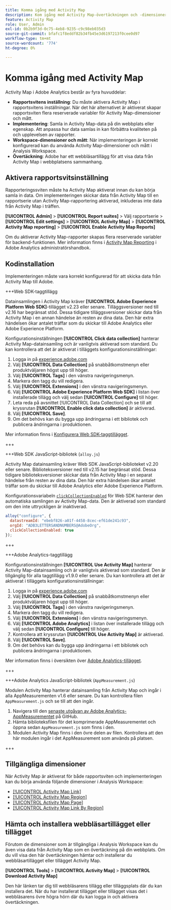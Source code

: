 ```yaml
---
title: Komma igång med Activity Map
description: Kom igång med Activity Map-övertäckningen och -dimensionerna.
feature: Activity Map
role: User, Admin
exl-id: 0b2b9f3d-0c75-4eb8-9235-c9c98eb035d3
source-git-commit: bfafc1f8eddf82b34fb45e3d6197213f0cee0d97
workflow-type: tm+mt
source-wordcount: '774'
ht-degree: 0%

---
```


# Komma igång med Activity Map

Activity Map i Adobe Analytics består av fyra huvuddelar:

* **Rapportsvitens inställning**: Du måste aktivera Activity Map i rapportsvitens inställningar. När det här alternativet är aktiverat skapar rapportsviten flera reserverade variabler för Activity Map-dimensioner och mått.
* **Implementering**: Samla in Activity Map-data på din webbplats eller egenskap. Att anpassa hur data samlas in kan förbättra kvaliteten på och upplevelsen av rapporter.
* **Workspace-dimensioner och mått**: När implementeringen är korrekt konfigurerad kan du använda Activity Map-dimensioner och mått i Analysis Workspace.
* **Övertäckning**: Adobe har ett webbläsartillägg för att visa data från Activity Map i webbplatsens sammanhang.

## Aktivera rapportsvitsinställning

Rapporteringssviten måste ha Activity Map aktiverat innan du kan börja samla in data. Om implementeringen skickar data från Activity Map till en rapportserie utan Activity Map-rapportering aktiverad, inkluderas inte data från Activity Map i träffen.

**[!UICONTROL Admin]** > **[!UICONTROL Report suites]** > Välj rapportserie > **[!UICONTROL Edit settings]** > **[!UICONTROL Activity Map]** > **[!UICONTROL Activity Map reporting]** > **[!UICONTROL Enable Activity Map Reports]**

Om du aktiverar Activity Map-rapporter skapas flera reserverade variabler för backend-funktionen. Mer information finns i [Activity Map Reporting](/help/admin/admin/c-manage-report-suites/c-edit-report-suites/activity-map.md) i Adobe Analytics administratörshandbok.

## Kodinstallation

Implementeringen måste vara korrekt konfigurerad för att skicka data från Activity Map till Adobe.

+++Web SDK-taggtillägg

Datainsamlingen i Activity Map kräver **[!UICONTROL Adobe Experience Platform Web SDK]**-tillägget v2.23 eller senare. Tilläggsversioner ned till v2.16 har begränsat stöd. Dessa tidigare tilläggsversioner skickar data från Activity Map i en annan händelse än resten av dina data. Den här extra händelsen ökar antalet träffar som du skickar till Adobe Analytics eller Adobe Experience Platform.

Konfigurationsinställningen **[!UICONTROL Click data collection]** hanterar Activity Map-datainsamling och är vanligtvis aktiverad som standard. Du kan kontrollera att det är aktiverat i tilläggets konfigurationsinställningar:

1. Logga in på [experience.adobe.com](https://experience.adobe.com)
1. Välj **[!UICONTROL Data Collection]** på snabbåtkomstmenyn eller produktväljaren högst upp till höger.
1. Välj **[!UICONTROL Tags]** i den vänstra navigeringsmenyn.
1. Markera den tagg du vill redigera.
1. Välj **[!UICONTROL Extensions]** i den vänstra navigeringsmenyn.
1. Välj **[!UICONTROL Adobe Experience Platform Web SDK]** i listan över installerade tillägg och välj sedan **[!UICONTROL Configure]** till höger.
1. Leta reda på avsnittet [!UICONTROL Data Collection] och se till att kryssrutan **[!UICONTROL Enable click data collection]** är aktiverad.
1. Välj **[!UICONTROL Save]**.
1. Om det behövs kan du bygga upp ändringarna i ett bibliotek och publicera ändringarna i produktionen.

Mer information finns i [Konfigurera Web SDK-taggtillägget](https://experienceleague.adobe.com/sv/docs/experience-platform/tags/extensions/client/web-sdk/web-sdk-extension-configuration#data-collection).

+++

+++Web SDK JavaScript-bibliotek (`alloy.js`)

Activity Map datainsamling kräver Web SDK JavaScript-biblioteket v2.20 eller senare. Biblioteksversioner ned till v2.15 har begränsat stöd. Dessa tidigare biblioteksversioner skickar data från Activity Map i en separat händelse från resten av dina data. Den här extra händelsen ökar antalet träffar som du skickar till Adobe Analytics eller Adobe Experience Platform.

Konfigurationsvariabeln [`clickCollectionEnabled`](https://experienceleague.adobe.com/sv/docs/experience-platform/web-sdk/commands/configure/clickcollectionenabled) för Web SDK hanterar den automatiska samlingen av Activity Map-data. Den är aktiverad som standard om den inte uttryckligen är inaktiverad.

```js
alloy("configure", {
  datastreamId: "ebebf826-a01f-4458-8cec-ef61de241c93",
  orgId: "ADB3LETTERSANDNUMBERS@AdobeOrg",
  clickCollectionEnabled: true
});
```

+++

+++Adobe Analytics-taggtillägg

Konfigurationsinställningen **[!UICONTROL Use Activity Map]** hanterar Activity Map-datainsamling och är vanligtvis aktiverad som standard. Den är tillgänglig för alla taggtillägg v1.9.0 eller senare. Du kan kontrollera att det är aktiverat i tilläggets konfigurationsinställningar:

1. Logga in på [experience.adobe.com](https://experience.adobe.com)
1. Välj **[!UICONTROL Data Collection]** på snabbåtkomstmenyn eller produktväljaren högst upp till höger.
1. Välj **[!UICONTROL Tags]** i den vänstra navigeringsmenyn.
1. Markera den tagg du vill redigera.
1. Välj **[!UICONTROL Extensions]** i den vänstra navigeringsmenyn.
1. Välj **[!UICONTROL Adobe Analytics]** i listan över installerade tillägg och välj sedan **[!UICONTROL Configure]** till höger.
1. Kontrollera att kryssrutan **[!UICONTROL Use Activity Map]** är aktiverad.
1. Välj **[!UICONTROL Save]**.
1. Om det behövs kan du bygga upp ändringarna i ett bibliotek och publicera ändringarna i produktionen.

Mer information finns i översikten över [Adobe Analytics-tillägget](https://experienceleague.adobe.com/sv/docs/experience-platform/tags/extensions/client/analytics/overview).

+++

+++Adobe Analytics JavaScript-bibliotek (`AppMeasurement.js`)

Modulen Activity Map hanterar datainsamling från Activity Map och ingår i alla AppMeasurementen v1.6 eller senare. Du kan kontrollera filen `AppMeasurement.js` och se till att den ingår.

1. Navigera till den [senaste utgåvan av Adobe Analytics-AppMeasurementet](https://github.com/adobe/appmeasurement/releases/latest) på GitHub.
1. Hämta biblioteksfilen för det komprimerade AppMeasurementet och öppna sedan `AppMeasurement.js` som finns i den.
1. Modulen Activity Map finns i den övre delen av filen. Kontrollera att den här modulen ingår i det AppMeasurement som används på platsen.

+++

## Tillgängliga dimensioner

När Activity Map är aktiverat för både rapportsviten och implementeringen kan du börja använda följande dimensioner i Analysis Workspace:

* [[!UICONTROL Activity Map Link]](/help/components/dimensions/activity-map-link.md)
* [[!UICONTROL Activity Map Region]](/help/components/dimensions/activity-map-region.md)
* [[!UICONTROL Activity Map Page]](/help/components/dimensions/activity-map-page.md)
* [[!UICONTROL Activity Map Link By Region]](/help/components/dimensions/activity-map-link-by-region.md)

## Hämta och installera webbläsartillägget eller tillägget

Förutom de dimensioner som är tillgängliga i Analysis Workspace kan du även visa data från Activity Map som en övertäckning på din webbplats. Om du vill visa den här övertäckningen hämtar och installerar du webbläsartillägget eller tillägget Activity Map.

**[!UICONTROL Tools]** > **[!UICONTROL Activity Map]** > **[!UICONTROL Download Activity Map]**

Den här länken tar dig till webbläsarens tillägg eller tilläggsplats där du kan installera det. När du har installerat tillägget eller tillägget visas det i webbläsarens övre högra hörn där du kan logga in och aktivera övertäckningen.
